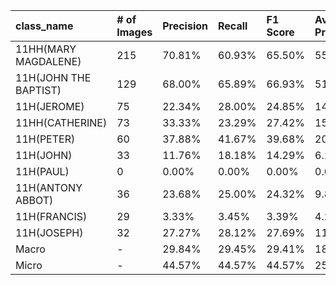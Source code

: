 | class_name            | # of Images   | Precision   | Recall   | F1 Score   | Average Precision   |
|:----------------------|:--------------|:------------|:---------|:-----------|:--------------------|
| 11HH(MARY MAGDALENE)  | 215           | 70.81%      | 60.93%   | 65.50%     | 55.46%              |
| 11H(JOHN THE BAPTIST) | 129           | 68.00%      | 65.89%   | 66.93%     | 51.26%              |
| 11H(JEROME)           | 75            | 22.34%      | 28.00%   | 24.85%     | 14.17%              |
| 11HH(CATHERINE)       | 73            | 33.33%      | 23.29%   | 27.42%     | 15.97%              |
| 11H(PETER)            | 60            | 37.88%      | 41.67%   | 39.68%     | 20.91%              |
| 11H(JOHN)             | 33            | 11.76%      | 18.18%   | 14.29%     | 6.10%               |
| 11H(PAUL)             | 0             | 0.00%       | 0.00%    | 0.00%      | 0.00%               |
| 11H(ANTONY ABBOT)     | 36            | 23.68%      | 25.00%   | 24.32%     | 9.88%               |
| 11H(FRANCIS)          | 29            | 3.33%       | 3.45%    | 3.39%      | 4.22%               |
| 11H(JOSEPH)           | 32            | 27.27%      | 28.12%   | 27.69%     | 11.04%              |
| Macro                 | -             | 29.84%      | 29.45%   | 29.41%     | 18.90%              |
| Micro                 | -             | 44.57%      | 44.57%   | 44.57%     | 25.41%              |